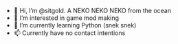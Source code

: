 - 👋 Hi, I’m @sitgold. A NEKO NEKO NEKO from the ocean
- 👀 I’m interested in game mod making
- 🌱 I’m currently learning Python (snek snek)
- 📫 Currently have no contact intentions

<!---
sitgold/sitgold is a ✨ special ✨ repository because its `README.md` (this file) appears on your GitHub profile.
You can click the Preview link to take a look at your changes.
--->
